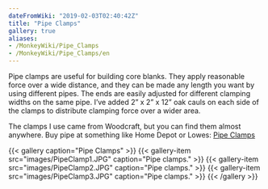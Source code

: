 ```yaml
---
dateFromWiki: "2019-02-03T02:40:42Z"
title: "Pipe Clamps"
gallery: true
aliases:
- /MonkeyWiki/Pipe_Clamps
- /MonkeyWiki/Pipe_Clamps/en
---
```

Pipe clamps are useful for building core blanks. They apply reasonable force over a wide distance, and they can be made any length you want by using different pipes. The ends are easily adjusted for different clamping widths on the same pipe. I’ve added 2” x 2” x 12” oak cauls on each side of the clamps to distribute clamping force over a wider area.

The clamps I use came from Woodcraft, but you can find them almost anywhere. Buy pipe at something like Home Depot or Lowes: [Pipe Clamps](http://www.woodcraft.com/Product/2005440/16062/Jorgensen-Pony-Pipe-Clamp-34.aspx)

{{< gallery  caption="Pipe Clamps" >}}
{{< gallery-item src="images/PipeClamp1.JPG" caption="Pipe clamps." >}}
{{< gallery-item src="images/PipeClamp2.JPG" caption="Pipe clamps." >}}
{{< gallery-item src="images/PipeClamp3.JPG" caption="Pipe clamps." >}}
{{< /gallery >}}





